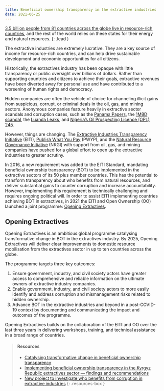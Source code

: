 ```yaml
---
title: Beneficial ownership transparency in the extractive industries
date: 2021-06-25
---
```


[3.5 billion people from 81 countries across the globe live in resource-rich countries](https://www.worldbank.org/en/topic/extractiveindustries/overview), and the rest of the world relies on these states for their energy and natural resources.
{: .lead }

The extractive industries are extremely lucrative. They are a key source of income for resource-rich countries, and can help drive sustainable development and economic opportunities for all citizens.

Historically, the extractives industry has been opaque with little transparency or public oversight over billions of dollars. Rather than supporting countries and citizens to achieve their goals, extractive revenues have been diverted away for personal use and have contributed to a worsening of human rights and democracy.

Hidden companies are often the vehicle of choice for channeling illicit gains from suspicious, corrupt, or criminal deals in the oil, gas, and mining sectors. Anonymous companies feature heavily in extractive sector scandals and corruption cases, such as the [Panama Papers](https://www.icij.org/investigations/panama-papers/), the [1MBD scandal](https://www.theguardian.com/world/2018/oct/25/1mdb-scandal-explained-a-tale-of-malaysias-missing-billions), the [Luanda Leaks](https://www.icij.org/investigations/luanda-leaks/about-the-luanda-leaks-investigation/), and [Nigeria’s Oil Prospecting Licence (OPL) 245](https://www.reuters.com/article/uk-eni-shell-nigeria-timeline-idUSKBN2B92EA).

However, things are changing. The [Extractive Industries Transparency Initiative](https://eiti.org/) (EITI), [Publish What You Pay](https://www.pwyp.org/) (PWYP), and the [Natural Resource Governance Initiative](https://resourcegovernance.org/) (NRGI) with support from oil, gas, and mining companies have pushed for a global effort to open up the extractive industries to greater scrutiny.

In 2016, a new requirement was added to the EITI Standard, mandating beneficial ownership transparency (BOT) to be implemented in the extractive sectors of its 50 plus member countries. This has the potential to transform transparency about who benefits from natural resources, and deliver substantial gains to counter corruption and increase accountability. However, implementing this requirement is technically challenging and requires ongoing political will. In order to assist EITI implementing countries achieving BOT in extractives, in 2021 the EITI and Open Ownership (OO) launched a joint programme: [Opening Extractives](/news/new-programme-opening-extractives-launch/).

## Opening Extractives

Opening Extractives is an ambitious global programme catalysing transformative change in BOT in the extractives industry. By 2025, Opening Extractives will deliver clear improvements to domestic resource mobilisation from the extractives sector in up to ten countries across the globe.

The programme targets three key outcomes:

1. Ensure government, industry, and civil society actors have greater access to comprehensive and reliable information on the ultimate owners of extractive industry companies.
2. Enable government, industry, and civil society actors to more easily identify and address corruption and mismanagement risks related to hidden ownership.
3. Advance BOT in the extractive industries and beyond in a post-COVID-19 context by documenting and communicating the impact and outcomes of the programme.

Opening Extractives builds on the collaboration of  the EITI and OO over the last three years in delivering workshops, training, and technical assistance in a broad range of countries.

> #### Resources
>
> * [Catalysing transformative change in beneficial ownership transparency](/uploads/Opening%20Extractives%20Research%20Report.pdf)
> * [Implementing beneficial ownership transparency in the Kyrgyz Republic extractives sector — findings and recommendations ](/uploads/opo-kyrgyz-republic-scoping-report.pdf)
> * [New project to investigate who benefits from corruption in extractive industries](https://www.devex.com/news/new-project-to-investigate-who-benefits-from-corruption-in-extractive-industries-99164)
{: .resources-box }